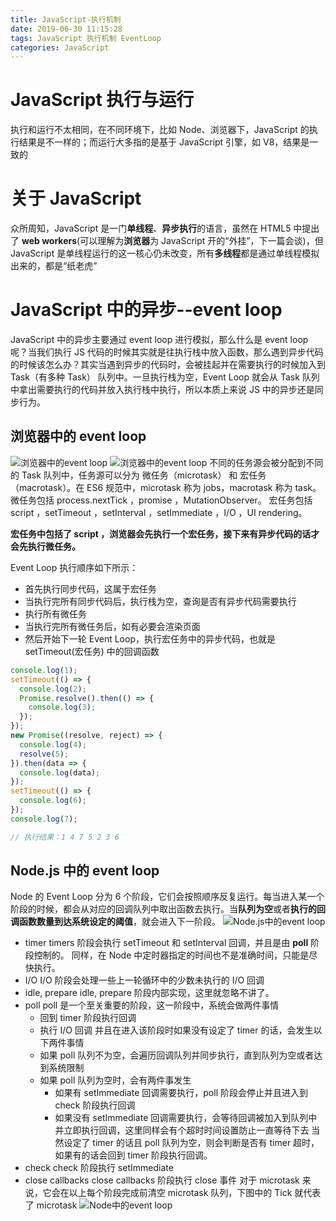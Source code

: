 ```yaml
---
title: JavaScript-执行机制
date: 2019-06-30 11:15:28
tags: JavaScript 执行机制 EventLoop
categories: JavaScript
---
```


# **JavaScript 执行与运行**

执行和运行不太相同，在不同环境下，比如 Node、浏览器下，JavaScript 的执行结果是不一样的；而运行大多指的是基于 JavaScript 引擎，如 V8，结果是一致的

# **关于 JavaScript**

众所周知，JavaScript 是一门**单线程**、**异步执行**的语言，虽然在 HTML5 中提出了 **web workers**(可以理解为**浏览器**为 JavaScript 开的“外挂”，下一篇会谈)，但 JavaScript 是单线程运行的这一核心仍未改变，所有**多线程**都是通过单线程模拟出来的，都是“纸老虎”

# JavaScript 中的异步--event loop

JavaScript 中的异步主要通过 event loop 进行模拟，那么什么是 event loop 呢？当我们执行 JS 代码的时候其实就是往执行栈中放入函数，那么遇到异步代码的时候该怎么办？其实当遇到异步的代码时，会被挂起并在需要执行的时候加入到 Task（有多种 Task） 队列中。一旦执行栈为空，Event Loop 就会从 Task 队列中拿出需要执行的代码并放入执行栈中执行，所以本质上来说 JS 中的异步还是同步行为。

## 浏览器中的 event loop

![浏览器中的event loop](/../imgs/browser_event_loop.png)
![浏览器中的event loop](/../imgs/browser_event_loop2.png)
不同的任务源会被分配到不同的 Task 队列中，任务源可以分为 微任务（microtask） 和 宏任务（macrotask）。在 ES6 规范中，microtask 称为 jobs，macrotask 称为 task。
微任务包括 process.nextTick ，promise ，MutationObserver。
宏任务包括 script ，setTimeout ，setInterval ，setImmediate ，I/O ，UI rendering。

**宏任务中包括了 script ，浏览器会先执行一个宏任务，接下来有异步代码的话才会先执行微任务。**

Event Loop 执行顺序如下所示：

- 首先执行同步代码，这属于宏任务
- 当执行完所有同步代码后，执行栈为空，查询是否有异步代码需要执行
- 执行所有微任务
- 当执行完所有微任务后，如有必要会渲染页面
- 然后开始下一轮 Event Loop，执行宏任务中的异步代码，也就是 setTimeout(宏任务) 中的回调函数

```javascript
console.log(1);
setTimeout(() => {
  console.log(2);
  Promise.resolve().then(() => {
    console.log(3);
  });
});
new Promise((resolve, reject) => {
  console.log(4);
  resolve(5);
}).then(data => {
  console.log(data);
});
setTimeout(() => {
  console.log(6);
});
console.log(7);

// 执行结果：1 4 7 5 2 3 6
```

## Node.js 中的 event loop

Node 的 Event Loop 分为 6 个阶段，它们会按照顺序反复运行。每当进入某一个阶段的时候，都会从对应的回调队列中取出函数去执行。当**队列为空**或者**执行的回调函数数量到达系统设定的阈值**，就会进入下一阶段。
![Node.js中的event loop](/../imgs/node_event_loop.png)

- timer
  timers 阶段会执行 setTimeout 和 setInterval 回调，并且是由 **poll** 阶段控制的。
  同样，在 Node 中定时器指定的时间也不是准确时间，只能是尽快执行。
- I/O
  I/O 阶段会处理一些上一轮循环中的少数未执行的 I/O 回调
- idle, prepare
  idle, prepare 阶段内部实现，这里就忽略不讲了。
- poll
  poll 是一个至关重要的阶段，这一阶段中，系统会做两件事情
  - 回到 timer 阶段执行回调
  - 执行 I/O 回调
    并且在进入该阶段时如果没有设定了 timer 的话，会发生以下两件事情
  - 如果 poll 队列不为空，会遍历回调队列并同步执行，直到队列为空或者达到系统限制
  - 如果 poll 队列为空时，会有两件事发生
    - 如果有 setImmediate 回调需要执行，poll 阶段会停止并且进入到 check 阶段执行回调
    - 如果没有 setImmediate 回调需要执行，会等待回调被加入到队列中并立即执行回调，这里同样会有个超时时间设置防止一直等待下去
      当然设定了 timer 的话且 poll 队列为空，则会判断是否有 timer 超时，如果有的话会回到 timer 阶段执行回调。
- check
  check 阶段执行 setImmediate
- close callbacks
  close callbacks 阶段执行 close 事件
  对于 microtask 来说，它会在以上每个阶段完成前清空 microtask 队列，下图中的 Tick 就代表了 microtask
  ![Node中的event loop](/../imgs/node_event_loop2.png)
